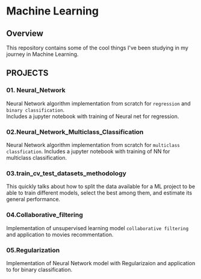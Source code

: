 # Machine Learning 

## Overview
This repository contains some of the cool things I've been studying in my journey in Machine Learning.


## PROJECTS
### 01. Neural_Network
Neural Network algorithm implementation from scratch for `regression` and `binary classification`.<br>
Includes a jupyter notebook with training of Neural net for regression.

### 02.Neural_Network_Multiclass_Classification
Neural Network algorithm implementation from scratch for `multiclass classfication`.
Includes a jupyter notebook with training of NN for multiclass classification.

### 03.train_cv_test_datasets_methodology
This quickly talks about how to split the data available for a ML project to be able to train different models, select the best among them, and estimate its general performance.

### 04.Collaborative_filtering
Implementation of unsupervised learning model `collaborative filtering` and application to movies recommentation.

### 05.Regularization
Implementation of Neural Network model with Regularizaion and application to for binary classification.
